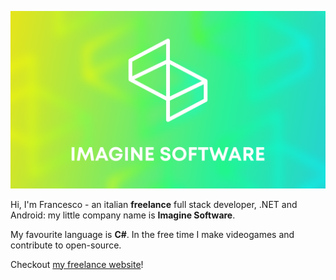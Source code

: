 ![Imagine Software logo](images/imagine-software-logo.png)

Hi, I'm Francesco - an italian **freelance** full stack developer, .NET and Android: my little company name is **Imagine Software**. 

My favourite language is **C#**. In the free time I make videogames and contribute to open-source.

Checkout [my freelance website](https://www.imaginesoftware.it)! 
